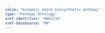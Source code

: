 ```yaml
---
value: "biogenic amine biosynthetic pathway"
type: "Pathway Ontology"
xref-identifier: "0001234"
xref-dataSource: "PW"
---
```

